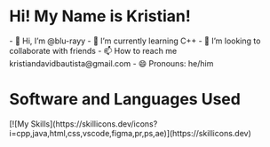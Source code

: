 <h1> Hi! My Name is Kristian! </h1>
- 👋 Hi, I’m @blu-rayy
- 🌱 I’m currently learning C++
- 💞️ I’m looking to collaborate with friends
- 📫 How to reach me kristiandavidbautista@gmail.com
- 😄 Pronouns: he/him

<h1> Software and Languages Used </h1>
[![My Skills](https://skillicons.dev/icons?i=cpp,java,html,css,vscode,figma,pr,ps,ae)](https://skillicons.dev)

<!---
blu-rayy/blu-rayy is a ✨ special ✨ repository because its `README.md` (this file) appears on your GitHub profile.
You can click the Preview link to take a look at your changes.
--->
